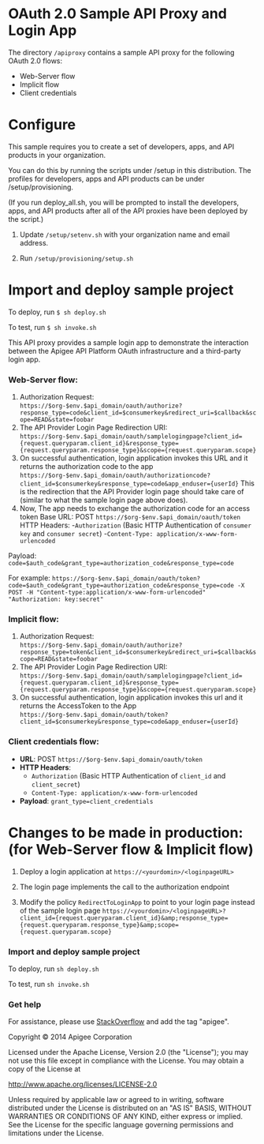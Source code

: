 # OAuth 2.0 Sample API Proxy and Login App

The directory `/apiproxy` contains a sample API proxy for the following OAuth 2.0 flows:

* Web-Server flow
* Implicit flow
* Client credentials

# Configure 

This sample requires you to create a set of developers, apps, and API products in 
your organization.

You can do this by running the scripts under /setup in this distribution. The profiles
for developers, apps and API products can be under /setup/provisioning.

(If you run deploy_all.sh, you will be prompted to install the developers, apps, and 
API products after all of the API proxies have been deployed by the script.)

1. Update `/setup/setenv.sh` with your organization name and email address.

2. Run `/setup/provisioning/setup.sh`

# Import and deploy sample project

To deploy, run `$ sh deploy.sh`

To test, run `$ sh invoke.sh`

This API proxy provides a sample login app to demonstrate the interaction between 
the Apigee API Platform OAuth infrastructure and a third-party login app. 

### Web-Server flow:

1. Authorization Request:	
`https://$org-$env.$api_domain/oauth/authorize?response_type=code&client_id=$consumerkey&redirect_uri=$callback&scope=READ&state=foobar`
2. The API Provider Login Page Redirection URI:
`https://$org-$env.$api_domain/oauth/samplelogingpage?client_id={request.queryparam.client_id}&response_type={request.queryparam.response_type}&scope={request.queryparam.scope}`
3. On successful authentication, login application invokes this URL and it returns the authorization code to the app
`https://$org-$env.$api_domain/oauth/authorizationcode?client_id=$consumerkey&response_type=code&app_enduser={userId}`
This is the redirection that the API Provider login page should take care of (similar to what the sample login page above does).
4. Now, The app needs to exchange the authorization code for an access token
Base URL: POST `https://$org-$env.$api_domain/oauth/token`
HTTP Headers:
-`Authorization` (Basic HTTP Authentication of `consumer key` and `consumer secret`)
-`Content-Type: application/x-www-form-urlencoded`

Payload: `code=$auth_code&grant_type=authorization_code&response_type=code`

For example:
`https://$org-$env.$api_domain/oauth/token?code=$auth_code&grant_type=authorization_code&response_type=code
-X POST -H "Content-type:application/x-www-form-urlencoded" "Authorization: key:secret"`

### Implicit flow:

1. Authorization Request:
`https://$org-$env.$api_domain/oauth/authorize?response_type=token&client_id=$consumerkey&redirect_uri=$callback&scope=READ&state=foobar`
2. The API Provider Login Page Redirection URI:
`https://$org-$env.$api_domain/oauth/samplelogingpage?client_id={request.queryparam.client_id}&response_type={request.queryparam.response_type}&scope={request.queryparam.scope}`
3. On successful authentication, login application invokes this url and it returns the AccessToken to the App
`https://$org-$env.$api_domain/oauth/token?client_id=$consumerkey&response_type=code&app_enduser={userId}`

### Client credentials flow:

* **URL**: POST `https://$org-$env.$api_domain/oauth/token`
* **HTTP Headers**:
    * `Authorization` (Basic HTTP Authentication of `client_id` and `client_secret`)
    * `Content-Type: application/x-www-form-urlencoded`
* **Payload**: `grant_type=client_credentials`


# Changes to be made in production: (for Web-Server flow & Implicit flow) 

1. Deploy a login application at `https://<yourdomin>/<loginpageURL>`

2. The login page implements the call to the authorization endpoint

3. Modify the policy `RedirectToLoginApp` to point to your login page instead of the sample login page
`https://<yourdomin>/<loginpageURL>?client_id={request.queryparam.client_id}&amp;response_type={request.queryparam.response_type}&amp;scope={request.queryparam.scope}`

### Import and deploy sample project

To deploy, run `sh deploy.sh`

To test, run `sh invoke.sh`

### Get help

For assistance, please use [StackOverflow](http://stackoverflow.com/tags/apigee) and add the tag "apigee".

Copyright © 2014 Apigee Corporation

Licensed under the Apache License, Version 2.0 (the "License"); you may not use
this file except in compliance with the License. You may obtain a copy
of the License at

http://www.apache.org/licenses/LICENSE-2.0

Unless required by applicable law or agreed to in writing, software
distributed under the License is distributed on an "AS IS" BASIS,
WITHOUT WARRANTIES OR CONDITIONS OF ANY KIND, either express or implied.
See the License for the specific language governing permissions and
limitations under the License.

